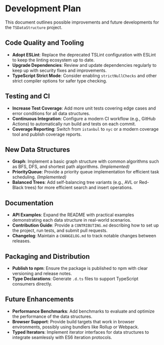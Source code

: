 # Development Plan

This document outlines possible improvements and future developments for the `TSDataStructure` project.

## Code Quality and Tooling

- **Adopt ESLint**: Replace the deprecated TSLint configuration with ESLint to keep the linting ecosystem up to date.
- **Upgrade Dependencies**: Review and update dependencies regularly to keep up with security fixes and improvements.
- **TypeScript Strict Mode**: Consider enabling `strictNullChecks` and other strict compiler options for safer type checking.

## Testing and CI

- **Increase Test Coverage**: Add more unit tests covering edge cases and error conditions for all data structures.
- **Continuous Integration**: Configure a modern CI workflow (e.g., GitHub Actions) to automatically run build and tests on each commit.
- **Coverage Reporting**: Switch from `istanbul` to `nyc` or a modern coverage tool and publish coverage reports.

## New Data Structures

- **Graph**: Implement a basic graph structure with common algorithms such as BFS, DFS, and shortest path algorithms. *(Implemented)*
- **PriorityQueue**: Provide a priority queue implementation for efficient task scheduling. *(Implemented)*
- **Balanced Trees**: Add self-balancing tree variants (e.g., AVL or Red-Black trees) for more efficient search and insert operations.

## Documentation

- **API Examples**: Expand the README with practical examples demonstrating each data structure in real-world scenarios.
- **Contribution Guide**: Provide a `CONTRIBUTING.md` describing how to set up the project, run tests, and submit pull requests.
- **Changelog**: Maintain a `CHANGELOG.md` to track notable changes between releases.

## Packaging and Distribution

- **Publish to npm**: Ensure the package is published to npm with clear versioning and release notes.
- **Type Declarations**: Generate `.d.ts` files to support TypeScript consumers directly.

## Future Enhancements

- **Performance Benchmarks**: Add benchmarks to evaluate and optimize the performance of the data structures.
- **Browser Support**: Provide build targets that work in browser environments, possibly using bundlers like Rollup or Webpack.
- **Typed Iterators**: Implement iterator interfaces for data structures to integrate seamlessly with ES6 iteration protocols.

